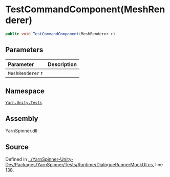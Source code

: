 # TestCommandComponent\(MeshRenderer\)

```csharp
public void TestCommandComponent(MeshRenderer r)
```

## Parameters

| Parameter | Description |
| :--- | :--- |
| `MeshRenderer` r |  |

## Namespace

[`Yarn.Unity.Tests`](../)

## Assembly

YarnSpinner.dll

## Source

Defined in [../YarnSpinner-Unity-Dev/Packages/YarnSpinner/Tests/Runtime/DialogueRunnerMockUI.cs](https://github.com/YarnSpinnerTool/YarnSpinner-Unity//blob/develop/Tests/Runtime/DialogueRunnerMockUI.cs#L138), line 138.

